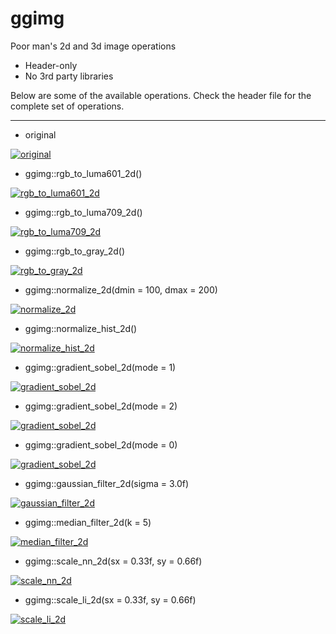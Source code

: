 # ggimg
Poor man's 2d and 3d image operations

- Header-only
- No 3rd party libraries

Below are some of the available operations. Check the header file for the complete set of operations.

---

* original

<a href="https://i.imgur.com/2iz4hZD.png" target="_blank">![original](https://i.imgur.com/2iz4hZD.png)</a>

* ggimg::rgb_to_luma601_2d()

<a href="https://i.imgur.com/TG44h6G.png" target="_blank">![rgb_to_luma601_2d](https://i.imgur.com/TG44h6G.png)</a>

* ggimg::rgb_to_luma709_2d()

<a href="https://i.imgur.com/PwKGOlN.png" target="_blank">![rgb_to_luma709_2d](https://i.imgur.com/PwKGOlN.png)</a>

* ggimg::rgb_to_gray_2d()

<a href="https://i.imgur.com/YpYUQKD.png" target="_blank">![rgb_to_gray_2d](https://i.imgur.com/YpYUQKD.png)</a>

* ggimg::normalize_2d(dmin = 100, dmax = 200)

<a href="https://i.imgur.com/hUeKw8k.png" target="_blank">![normalize_2d](https://i.imgur.com/hUeKw8k.png)</a>

* ggimg::normalize_hist_2d()

<a href="https://i.imgur.com/SID2yet.png" target="_blank">![normalize_hist_2d](https://i.imgur.com/SID2yet.png)</a>

* ggimg::gradient_sobel_2d(mode = 1)

<a href="https://i.imgur.com/VeyG5N0.png" target="_blank">![gradient_sobel_2d](https://i.imgur.com/VeyG5N0.png)</a>

* ggimg::gradient_sobel_2d(mode = 2)

<a href="https://i.imgur.com/6cPw22Z.png" target="_blank">![gradient_sobel_2d](https://i.imgur.com/6cPw22Z.png)</a>

* ggimg::gradient_sobel_2d(mode = 0)

<a href="https://i.imgur.com/1cw11Fv.png" target="_blank">![gradient_sobel_2d](https://i.imgur.com/1cw11Fv.png)</a>

* ggimg::gaussian_filter_2d(sigma = 3.0f)

<a href="https://i.imgur.com/GofjQqU.png" target="_blank">![gaussian_filter_2d](https://i.imgur.com/GofjQqU.png)</a>

* ggimg::median_filter_2d(k = 5)

<a href="https://i.imgur.com/JxftfXY.png" target="_blank">![median_filter_2d](https://i.imgur.com/JxftfXY.png)</a>

* ggimg::scale_nn_2d(sx = 0.33f, sy = 0.66f)

<a href="https://i.imgur.com/RyVTdak.png" target="_blank">![scale_nn_2d](https://i.imgur.com/RyVTdak.png)</a>

* ggimg::scale_li_2d(sx = 0.33f, sy = 0.66f)

<a href="https://i.imgur.com/99qGoZ5.png" target="_blank">![scale_li_2d](https://i.imgur.com/99qGoZ5.png)</a>


